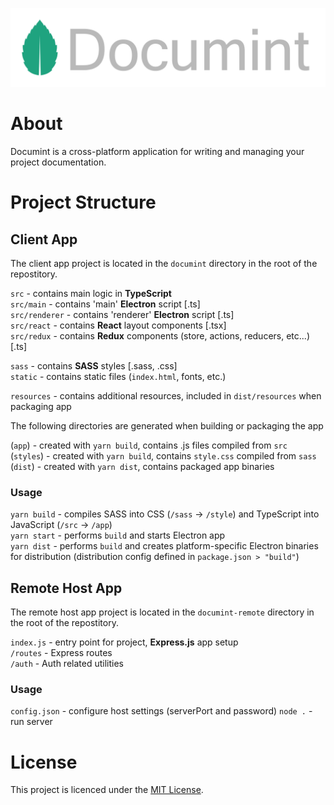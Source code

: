 ![Documint Banner](https://github.com/franjurinec/documint/blob/main/extras/design/graphics/Documint%20Banner.png)


# About
Documint is a cross-platform application for writing and managing your project documentation. 

# Project Structure

## Client App

The client app project is located in the `documint` directory in the root of the repostitory.

`src` - contains main logic in **TypeScript**  
`src/main` - contains 'main' **Electron** script [.ts]  
`src/renderer` - contains 'renderer' **Electron** script [.ts]  
`src/react` - contains **React** layout components [.tsx]  
`src/redux` - contains **Redux** components (store, actions, reducers, etc...) [.ts]  

`sass` - contains **SASS** styles [.sass, .css]  
`static` - contains static files (`index.html`, fonts, etc.)  

`resources` - contains additional resources, included in `dist/resources` when packaging app

The following directories are generated when building or packaging the app

(`app`) - created with `yarn build`, contains .js files compiled from `src`  
(`styles`) - created with `yarn build`, contains `style.css` compiled from `sass`  
(`dist`) - created with `yarn dist`, contains packaged app binaries

### Usage

`yarn build` - compiles SASS into CSS (`/sass` -> `/style`) and TypeScript into JavaScript (`/src` -> `/app`)  
`yarn start` - performs `build` and starts Electron app  
`yarn dist` - performs `build` and creates platform-specific Electron binaries for distribution (distribution config defined in `package.json > "build"`)  

## Remote Host App

The remote host app project is located in the `documint-remote` directory in the root of the repostitory.

`index.js` - entry point for project, **Express.js** app setup  
`/routes` - Express routes  
`/auth` - Auth related utilities

### Usage

`config.json` - configure host settings (serverPort and password)
`node .` - run server

# License
This project is licenced under the [MIT License](https://github.com/franjurinec/documint/blob/main/LICENSE).
